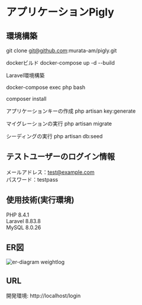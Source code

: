 # アプリケーションPigly

## 環境構築
git clone git@github.com:murata-am/pigly.git

dockerビルド docker-compose up -d --build

Laravel環境構築

docker-compose exec php bash

composer install

アプリケーションキーの作成
php artisan key:generate

マイグレーションの実行
php artisan migrate

シーディングの実行
php artisan db:seed

## テストユーザーのログイン情報　　　　
メールアドレス：test@example.com      
パスワード：testpass      

## 使用技術(実行環境)
PHP 8.4.1  
Laravel 8.83.8  
MySQL 8.0.26

## ER図
![er-diagram weightlog](https://github.com/user-attachments/assets/e278f914-ba86-4854-8f54-657f6ba47b98)


## URL
開発環境: http://localhost/login
